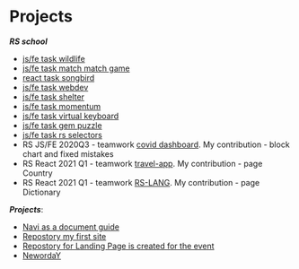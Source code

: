 # Projects

***RS school***

* [js/fe task wildlife](https://rolling-scopes-school.github.io/burik84-JSFE2021Q1/wildlife/)
* [js/fe task match match game](https://rolling-scopes-school.github.io/burik84-JSFE2021Q1/match-match-game/dist/index.html)
* [react task songbird](https://burik84-songbird.netlify.app)
* [js/fe task webdev](https://rolling-scopes-school.github.io/burik84-JS2020Q3/webdev/)
* [js/fe task shelter](https://rolling-scopes-school.github.io/burik84-JS2020Q3/shelter/pages/main/main.html)
* [js/fe task momentum](https://rolling-scopes-school.github.io/burik84-JS2020Q3/momentum/)
* [js/fe task virtual keyboard](https://rolling-scopes-school.github.io/burik84-JS2020Q3/virtual-keyboard/)
* [js/fe task gem puzzle](https://rolling-scopes-school.github.io/burik84-JS2020Q3/gem-puzzle/build/)
* [js/fe task rs selectors](https://rolling-scopes-school.github.io/burik84-JS2020Q3/rs-css/build/index.html)
* RS JS/FE 2020Q3 - teamwork [covid dashboard](https://rolling-scopes-school.github.io/burik84-JS2020Q3/covid-dashboard/build/index.html). My contribution - block chart and fixed mistakes
* RS React 2021 Q1 - teamwork [travel-app](https://anatoliyak.github.io/travel-app/#/). My contribution - page Country
* RS React 2021 Q1 - teamwork [RS-LANG](https://rs-lang-74-client.herokuapp.com/main). My contribution - page Dictionary

***Projects***:

* [Navi as a document guide](https://github.com/burik84/navi)
* [Repostory my first site](https://github.com/burik84/okbur)
* [Repostory for Landing Page is created for the event](https://github.com/burik84/robotsForward)
* [NewordaY](https://burik84.github.io/neworday/)
